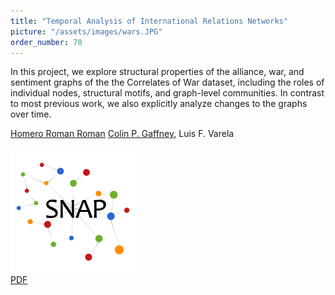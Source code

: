 ```yaml
---
title: "Temporal Analysis of International Relations Networks"
picture: "/assets/images/wars.JPG"
order_number: 70
---
```

<html> 
    <p>In this project, we explore structural properties of the alliance, war, and sentiment graphs of the the Correlates of War dataset, including the roles of individual nodes, structural motifs, and graph-level communities. In contrast to most previous work, we also explicitly analyze changes to the graphs over time.</p>
    <p>
        <u>Homero Roman Roman</u>
        <a href="https://www.linkedin.com/in/colin-gaffney-14972a13a">Colin P. Gaffney</a>,
        Luis F. Varela
    </p>
    <div class="card">
        <img src='/assets/images/snap_logo.png' class="centered tiny-square"/>
        <div class="desc">
            <a href='/assets/pdfs/temporal-analysis-of-ir-networks.pdf'>PDF</a>
        </div>
    </div>
</html>
